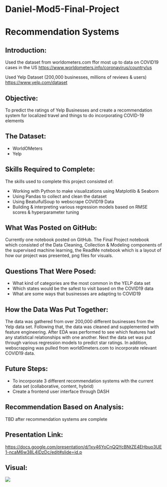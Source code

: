 # Daniel-Mod5-Final-Project
# Recommendation Systems

## Introduction:

Used the dataset from worldometers.com ffor most up to data on COVID19 cases in the US
https://www.worldometers.info/coronavirus/country/us

Used Yelp Dataset (200,000 businesses, millions of reviews & users)
https://www.yelp.com/dataset

## Objective:
 
To predict the ratings of Yelp Businesses and create a recommendation system for localized travel and things to do incorporating COVID-19 elements

## The Dataset:

* WorldOMeters
* Yelp

## Skills Required to Complete:

The skills used to complete this project consisted of:

* Working with Python to make visualizations using Matplotlib & Seaborn
* Using Pandas to collect and clean the dataset
* Using BeatuifulSoup to webscrape COVID19 Data
* Building & interpreting various regression models based on RMSE scores & hyperparameter tuning

## What Was Posted on GitHub:

Currently one notebook posted on GitHub. The Final Project notebook which consisted of the Data Cleaning, Collection & Modeling components of the supervised machine learning, the ReadMe notebook which is a layout of how our project was presented, png files for visuals.

## Questions That Were Posed:

* What kind of categories are the most common in the YELP data set
* Which states would be the safest to visit based on the COVID19 data
* What are some ways that businesses are adapting to COVID19

## How the Data Was Put Together:

The data was gathered from over 200,000 different businesses from the Yelp data set. Following that, the data was cleaned and supplemented with feature engineering. After EDA was performed to see which features had any statistical relationships with one another. Next the data set was put through various regression models to predict star ratings. In addition, webscrapping was pulled from world0meters.com to incorporate relevant COVID19 data. 

## Future Steps:

* To incorporate 3 different recommendation systems with the current data set (collaborative, content, hybrid)
* Create a frontend user interface through DASH

## Recommendation Based on Analysis:

TBD after recommendation systems are complete

## Presentation Link:

https://docs.google.com/presentation/d/1xy46YoCnQQYcBNtZE4EHbuo3UE1-ncaM6w38L4IDzDc/edit#slide=id.p

## Visual:

![](https://github.com/dhcho0622/Mod-5-Final-Project/blob/master/PNG_Visuals/Count_of_Ratings.png)








